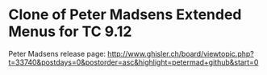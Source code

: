 # Clone of Peter Madsens Extended Menus for TC 9.12

Peter Madsens release page:
http://www.ghisler.ch/board/viewtopic.php?t=33740&postdays=0&postorder=asc&highlight=petermad+github&start=0


